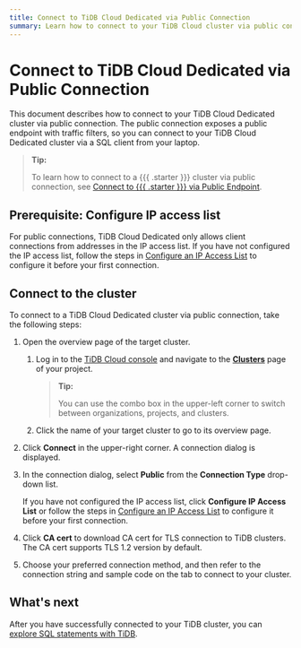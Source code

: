 ```yaml
---
title: Connect to TiDB Cloud Dedicated via Public Connection
summary: Learn how to connect to your TiDB Cloud cluster via public connection.
---
```


# Connect to TiDB Cloud Dedicated via Public Connection

This document describes how to connect to your TiDB Cloud Dedicated cluster via public connection. The public connection exposes a public endpoint with traffic filters, so you can connect to your TiDB Cloud Dedicated cluster via a SQL client from your laptop.

> **Tip:**
>
> To learn how to connect to a {{{ .starter }}} cluster via public connection, see [Connect to {{{ .starter }}} via Public Endpoint](/tidb-cloud/connect-via-standard-connection-serverless.md).

## Prerequisite: Configure IP access list

For public connections, TiDB Cloud Dedicated only allows client connections from addresses in the IP access list. If you have not configured the IP access list, follow the steps in [Configure an IP Access List](/tidb-cloud/configure-ip-access-list.md) to configure it before your first connection.

## Connect to the cluster

To connect to a TiDB Cloud Dedicated cluster via public connection, take the following steps:

1. Open the overview page of the target cluster.

    1. Log in to the [TiDB Cloud console](https://tidbcloud.com/) and navigate to the [**Clusters**](https://tidbcloud.com/project/clusters) page of your project.

        > **Tip:**
        >
        > You can use the combo box in the upper-left corner to switch between organizations, projects, and clusters.

    2. Click the name of your target cluster to go to its overview page.

2. Click **Connect** in the upper-right corner. A connection dialog is displayed.

3. In the connection dialog, select **Public** from the **Connection Type** drop-down list.

    If you have not configured the IP access list, click **Configure IP Access List** or follow the steps in [Configure an IP Access List](/tidb-cloud/configure-ip-access-list.md) to configure it before your first connection.

4. Click **CA cert** to download CA cert for TLS connection to TiDB clusters. The CA cert supports TLS 1.2 version by default.

5. Choose your preferred connection method, and then refer to the connection string and sample code on the tab to connect to your cluster.

## What's next

After you have successfully connected to your TiDB cluster, you can [explore SQL statements with TiDB](/basic-sql-operations.md).
